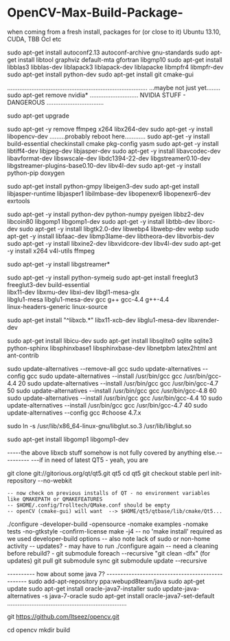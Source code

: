 OpenCV-Max-Build-Package-
=========================
when coming from a fresh install, packages for 
(or close to it) Ubuntu 13.10, CUDA, TBB Ocl etc

sudo apt-get install autoconf2.13 autoconf-archive gnu-standards
sudo apt-get install libtool graphviz default-mta gfortran libgmp10
sudo apt-get install libblas3 libblas-dev liblapack3 liblapack-dev liblapacke libmpfr4 libmpfr-dev
sudo apt-get install python-dev
sudo apt-get install git cmake-gui

.................................................................................
...maybe not just yet........  sudo apt-get remove nvidia*
............................ NVIDIA STUFF  - DANGEROUS .................................

sudo apt-get upgrade

sudo apt-get -y remove ffmpeg x264 libx264-dev
sudo apt-get -y install libopencv-dev
.........probably reboot here............
sudo apt-get -y install build-essential checkinstall cmake pkg-config yasm
sudo apt-get -y install libtiff4-dev libjpeg-dev libjasper-dev
sudo apt-get -y install libavcodec-dev libavformat-dev libswscale-dev libdc1394-22-dev libgstreamer0.10-dev libgstreamer-plugins-base0.10-dev libv4l-dev
sudo apt-get -y install python-pip doxygen

sudo apt-get install python-gmpy libeigen3-dev
sudo apt-get install libjasper-runtime libjasper1 libilmbase-dev libopenexr6 libopenexr6-dev exrtools

sudo apt-get -y install python-dev python-numpy pyeigen libbz2-dev libcoin80 libgomp1 libgomp1-dev
sudo apt-get -y install libtbb-dev liborc-dev
sudo apt-get -y install libgtk2.0-dev libwebp4 libwebp-dev webp
sudo apt-get -y install libfaac-dev libmp3lame-dev libtheora-dev libvorbis-dev
sudo apt-get -y install libxine2-dev libxvidcore-dev libv4l-dev
sudo apt-get -y install x264 v4l-utils ffmpeg

sudo apt-get -y install libgstreamer*

sudo apt-get -y install python-symeig
sudo apt-get install freeglut3 freeglut3-dev build-essential \
    libx11-dev libxmu-dev libxi-dev libgl1-mesa-glx \
    libglu1-mesa libglu1-mesa-dev gcc g++ gcc-4.4 g++-4.4 \
    linux-headers-generic linux-source

sudo apt-get install "^libxcb.*" libx11-xcb-dev libglu1-mesa-dev libxrender-dev

sudo apt-get install libicu-dev
sudo apt-get install libsqlite0 sqlite sqlite3 python-sphinx libsphinxbase1 libsphinxbase-dev libnetpbm latex2html ant ant-contrib 

sudo update-alternatives --remove-all gcc
sudo update-alternatives --config gcc
sudo update-alternatives --install /usr/bin/gcc gcc /usr/bin/gcc-4.4 20
sudo update-alternatives --install /usr/bin/gcc gcc /usr/bin/gcc-4.7 50
sudo update-alternatives --install /usr/bin/gcc gcc /usr/bin/gcc-4.8 60
sudo update-alternatives --install /usr/bin/gcc gcc /usr/bin/gcc-4.4 10
sudo update-alternatives --install /usr/bin/gcc gcc /usr/bin/gcc-4.7 40
sudo update-alternatives --config gcc      #choose 4.7.x

sudo ln -s /usr/lib/x86_64-linux-gnu/libglut.so.3 /usr/lib/libglut.so

sudo apt-get install libgomp1 libgomp1-dev

-----the above libxcb stuff  somehow is not fully covered by anything else.----------
    ---if in need of latest QT5 - yeah, you are

git clone git://gitorious.org/qt/qt5.git qt5
cd qt5
git checkout stable
perl init-repository --no-webkit

    -- now check on previous installs of QT - no environment variables like QMAKEPATH or QMAKEFEATURES
    -- $HOME/.config/Trolltech/QMake.conf should be empty
    -- openCV (cmake-gui) will want  --> $HOME/qt5/qtbase/lib/cmake/Qt5...

./configure -developer-build -opensource -nomake examples -nomake tests -no-gtkstyle -confirm-license
make -j4
    -- no 'make install' required as we used developer-build options
    -- also note lack of sudo or non-home activity
    -- updates?  - may have to run ./configure again
    -- need a cleaning before rebuild? - git submodule foreach --recursive "git clean -dfx"
    (for updates)
    git pull
    git submodule sync
    git submodule update --recursive


----------  how about some java 7?  -------------------------------------------------
sudo add-apt-repository ppa:webupd8team/java
sudo apt-get update
sudo apt-get install oracle-java7-installer
sudo update-java-alternatives -s java-7-oracle
sudo apt-get install oracle-java7-set-default
.....................................................................

git https://github.com/Itseez/opencv.git

cd opencv
mkdir build

